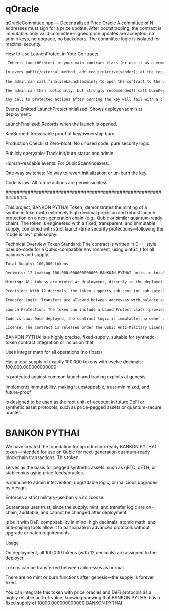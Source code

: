 # qOracle


qOracleCommittee.hpp — Decentralized Price Oracle
A committee of N addresses must sign for a price update. After bootstrapping, the contract is immutable: only valid committee-signed price updates are accepted, no admin keys, no upgrade, no backdoors. The committee logic is isolated for maximal security.


How to Use LaunchProtect in Your Contracts
```txt
 Inherit LaunchProtect in your main contract class (or use it as a member/composable if you prefer).

In every public/external method, add requireActive(sender); at the top, to restrict usage before launch is finalized.

The admin can call finalizeLaunch(admin); to open the contract to the world.

The admin can then (optionally, but strongly recommended!) call burnKey(admin); to make the contract fully immutable and non-upgradeable forever.

Any call to protected actions after burning the key will fail with a clear message.
```
Events Emitted
LaunchProtectInitialized: Shows deployer/admin at deployment.

LaunchFinalized: Records when the launch is opened.

KeyBurned: Irrevocable proof of key/ownership burn.

Production Checklist
 Zero-bloat: No unused code, pure security logic.

 Publicly queryable: Track init/burn status and admin.

 Human-readable events: For QubicScan/indexers.

 One-way switches: No way to revert initialization or un-burn the key.

 Code is law: All future actions are permissionless.


 ################################################################

 This project, BANKON PYTHAI Token, demonstrates the minting of a synthetic token with extremely high decimal precision and robust launch protection on a next-generation chain (e.g., Qubic or similar quantum-ready chain). The token is engineered with a fixed, transparent, and immutable supply, combined with strict launch-time security protections—following the “code is law” philosophy.

Technical Overview
Token Standard: The contract is written in C++-style pseudo-code for a Qubic-compatible environment, using uint64_t for all balances and supply.

```txt
Total Supply: 100,000 tokens

Decimals: 12 (making 100,000.000000000000 BANKOJN PYTHAI units in total)

Minting: All tokens are minted at deployment, directly to the deployer’s address. There is no inflation or future minting possible—making the supply hard-capped and fully auditable from genesis.

Precision: With 12 decimals, the token supports sub-cent (or sub-satoshi) granularity, allowing for high-frequency DeFi and future quantum-financial applications.

Transfer Logic: Transfers are allowed between addresses with balance and overflow protection using native unsigned math.

Launch Protection: The token can include a LaunchProtect class (provided earlier or separately) to protect from sniping, front-running, or other exploits in the critical first moments after deployment.

Code is Law: Once deployed, the contract logic is immutable; no owner or admin can alter core logic, supply, or balances.

License: The contract is released under the Qubic Anti-Military License, restricting use in military contexts and ensuring open use for peaceful purposes.
```
BANKON PYTHAI is a highly precise, fixed-supply, suitable for synthetic token contract integration or inclusion that:

Uses integer math for all operations (no floats)

Has a total supply of exactly 100,000 tokens with twelve decimals: 100,000.000000000000

Is protected against common launch and trading exploits at genesis

Implements immutability, making it unstoppable, trust-minimized, and future-proof

Is designed to be used as the root unit-of-account in future DeFi or synthetic asset protocols, such as price-pegged assets or quantum-secure oracles.

# BANKON PYTHAI 
We have created the foundation for aproduction-ready BANKON PYTHAI token—intended for use on Qubic for next-generation quantum-ready blockchain transactions. This token:

serves as the basis for pegged synthetic assets, such as qBTC, qETH, or stablecoins using price feeds/oracles.

Is immune to admin intervention, upgradable logic, or malicious upgrades by design.

Enforces a strict military-use ban via its license.

Guarantees user trust, since the supply, mint, and transfer logic are on-chain, auditable, and cannot be changed after deployment.

Is built with DeFi composability in mind: high decimals, atomic math, and anti-sniping tools allow it to participate in advanced protocols without upgrade or patch requirements.

Usage

On deployment, all 100,000 tokens (with 12 decimals) are assigned to the deployer.

Tokens can be transferred between addresses as normal.

There are no mint or burn functions after genesis—the supply is forever fixed.

You can integrate this token with price oracles and DeFi protocols as a highly reliable unit-of-value, knowing knowing that BANKON PYTHAI has a fixed supply of 10000.000000000000 BANKON PYTHAI
